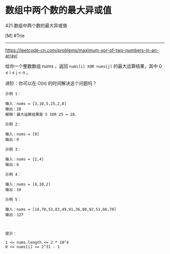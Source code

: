 # 数组中两个数的最大异或值

421.数组中两个数的最大异或值

[M]
#Trie 

---

https://leetcode-cn.com/problems/maximum-xor-of-two-numbers-in-an-array/


给你一个整数数组 nums ，返回 `nums[i] XOR nums[j]` 的最大运算结果，其中 0 ≤ i ≤ j < n 。

进阶：你可以在 O(n) 的时间解决这个问题吗？
 
```
示例 1：

输入：nums = [3,10,5,25,2,8]
输出：28
解释：最大运算结果是 5 XOR 25 = 28.

示例 2：

输入：nums = [0]
输出：0

示例 3：

输入：nums = [2,4]
输出：6

示例 4：

输入：nums = [8,10,2]
输出：10

示例 5：

输入：nums = [14,70,53,83,49,91,36,80,92,51,66,70]
输出：127 



提示：

1 <= nums.length <= 2 * 10^4
0 <= nums[i] <= 2^31 - 1
```